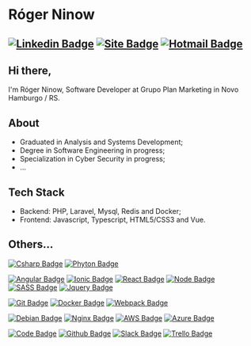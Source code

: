 # Róger Ninow
[![Linkedin Badge](https://img.shields.io/badge/-Linkedin-blue?style=flat-square&logo=linkedin&logoColor=white&link=https://www.linkedin.com/in/roger.ninow)](https://www.linkedin.com/in/roger.ninow/) 
[![Site Badge](https://img.shields.io/badge/-Site-609926?style=flat-square&logo=google-chrome&logoColor=white&link=https://rogerninow.com)](https://www.rogerninow.com) 
[![Hotmail Badge](https://img.shields.io/badge/-Hotmail-blue?style=flat-square&logo=microsoft-outlook&logoColor=white&link=mailto:rogerninow@hotmail.com)](mailto:rogerninow@hotmail.com)
---

## Hi there,           
I'm Róger Ninow, Software Developer at Grupo Plan Marketing in Novo Hamburgo / RS. 

##  About
- Graduated in Analysis and Systems Development;
- Degree in Software Engineering in progress;
- Specialization in Cyber Security in progress;
- ...

## Tech Stack
- Backend:  PHP, Laravel, Mysql, Redis and Docker; 
- Frontend: Javascript, Typescript, HTML5/CSS3 and Vue.

## Others...
[![Csharp Badge](https://img.shields.io/badge/-239120?style=flat-square&logo=c%20sharp&logoColor=white&link=https://docs.microsoft.com/pt-br/dotnet/csharp)](https://docs.microsoft.com/pt-br/dotnet/csharp) 
[![Phyton Badge](https://img.shields.io/badge/-3776AB?style=flat-square&logo=python&logoColor=white&link=https://www.python.org)](https://www.python.org) 

[![Angular Badge](https://img.shields.io/badge/-DD0031?style=flat-square&logo=angular&logoColor=white&link=https://angular.io)](https://angular.io) 
[![Ionic Badge](https://img.shields.io/badge/-3880FF?style=flat-square&logo=ionic&logoColor=white&link=https://ionicframework.com)](https://ionicframework.com) 
[![React Badge](https://img.shields.io/badge/-61DAFB?style=flat-square&logo=react&logoColor=white&link=https://reactjs.org)](https://reactjs.org) 
[![Node Badge](https://img.shields.io/badge/-339933?style=flat-square&logo=node.js&logoColor=white&link=https://nodejs.org/en)](https://nodejs.org/en) 
[![SASS Badge](https://img.shields.io/badge/-CC6699?style=flat-square&logo=sass&logoColor=white&link=https://sass-lang.com)](https://sass-lang.com) 
[![Jquery Badge](https://img.shields.io/badge/-0769AD?style=flat-square&logo=jquery&logoColor=white&link=https://jquery.com)](https://jquery.com) 

[![Git Badge](https://img.shields.io/badge/-F05032?style=flat-square&logo=git&logoColor=white&link=https://git-scm.com)](https://git-scm.com)
[![Docker Badge](https://img.shields.io/badge/-2496ED?style=flat-square&logo=docker&logoColor=white&link=https://www.docker.com)](https://www.docker.com)
[![Webpack Badge](https://img.shields.io/badge/-8DD6F9?style=flat-square&logo=webpack&logoColor=white&link=https://webpack.js.org)](https://webpack.js.org)

[![Debian Badge](https://img.shields.io/badge/-A81D33?style=flat-square&logo=debian&logoColor=white&link=https://www.debian.org)](https://www.debian.org) 
[![Nginx Badge](https://img.shields.io/badge/-269539?style=flat-square&logo=nginx&logoColor=white&link=https://www.nginx.com)](https://www.nginx.com)
[![AWS Badge](https://img.shields.io/badge/-232F3E?style=flat-square&logo=amazon%20aws&logoColor=white&link=https://aws.amazon.com)](https://aws.amazon.com)
[![Azure Badge](https://img.shields.io/badge/-0089D6?style=flat-square&logo=microsoft%20azure&logoColor=white&link=https://azure.microsoft.com)](https://azure.microsoft.com)

[![Code Badge](https://img.shields.io/badge/-007ACC?style=flat-square&logo=visual%20studio%20code&logoColor=white&link=https://code.visualstudio.com)](https://code.visualstudio.com) 
[![Github Badge](https://img.shields.io/badge/-181717?style=flat-square&logo=github&logoColor=white&link=https://github.com)](https://github.com) 
[![Slack Badge](https://img.shields.io/badge/-4A154B?style=flat-square&logo=slack&logoColor=white&link=https://slack.com)](https://slack.com) 
[![Trello Badge](https://img.shields.io/badge/-0079BF?style=flat-square&logo=trello&logoColor=white&link=https://trello.com)](https://trello.com) 
